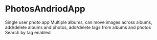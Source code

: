 # PhotosAndriodApp
Single user photo app
Multiple albums, can move images across albums, add/delete albums and photos, add/delete tags from albums and photos
Search by tag enabled
